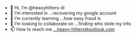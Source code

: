 - 👋 Hi, I’m @heavyhitters-dl
- 👀 I’m interested in ...recovering my google account 
- 🌱 I’m currently learning ...how easy fraud is
- 💞️ I’m looking to collaborate on ...finding who stole my info
- 📫 How to reach me ...heavy-hitters@outlook.com

<!---
heavyhitters-dl/heavyhitters-dl is a ✨ special ✨ repository because its `README.md` (this file) appears on your GitHub profile.
You can click the Preview link to take a look at your changes.
--->
